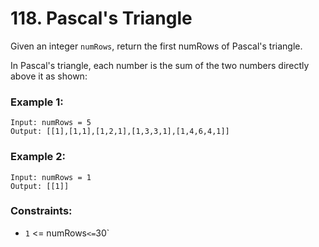 # 118. Pascal's Triangle

Given an integer `numRows`, return the first numRows of Pascal's triangle.

In Pascal's triangle, each number is the sum of the two numbers directly above it as shown:

### Example 1:

```
Input: numRows = 5
Output: [[1],[1,1],[1,2,1],[1,3,3,1],[1,4,6,4,1]]
```

### Example 2:

```
Input: numRows = 1
Output: [[1]]
```

### Constraints:

- `1` <= numRows` <= `30`
